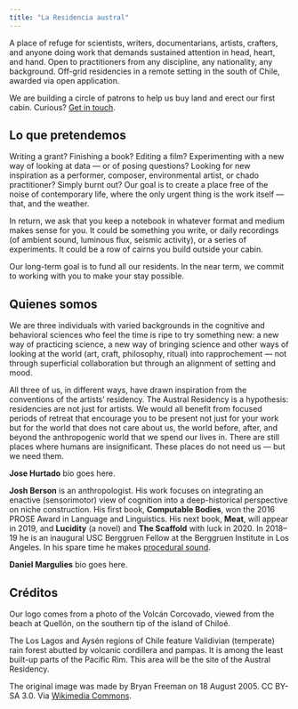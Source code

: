 ```yaml
---
title: "La Residencia austral"
---
```


A place of refuge for scientists, writers, documentarians, artists, crafters, and anyone doing work that demands sustained attention in head, heart, and hand. Open to practitioners from any discipline, any nationality, any background. Off-grid residencies in a remote setting in the south of Chile, awarded via open application.

We are building a circle of patrons to help us buy land and erect our first cabin. Curious? [Get in touch](mailto:info@australresidency.org).

## Lo que pretendemos

Writing a grant? Finishing a book? Editing a film? Experimenting with a new way of looking at data — or of posing questions? Looking for new inspiration as a performer, composer, environmental artist, or chado practitioner? Simply burnt out? Our goal is to create a place free of the noise of contemporary life, where the only urgent thing is the work itself — that, and the weather.

In return, we ask that you keep a notebook in whatever format and medium makes sense for you. It could be something you write, or daily recordings (of ambient sound, luminous flux, seismic activity), or a series of experiments. It could be a row of cairns you build outside your cabin.

Our long-term goal is to fund all our residents. In the near term, we commit to working with you to make your stay possible.

## Quienes somos

We are three individuals with varied backgrounds in the cognitive and behavioral sciences who feel the time is ripe to try something new: a new way of practicing science, a new way of bringing science and other ways of looking at the world (art, craft, philosophy, ritual) into rapprochement — not through superficial collaboration but through an alignment of setting and mood.

All three of us, in different ways, have drawn inspiration from the conventions of the artists’ residency. The Austral Residency is a hypothesis: residencies are not just for artists. We would all benefit from focused periods of retreat that encourage you to be present not just for your work but for the world that does not care about us, the world before, after, and beyond the anthropogenic world that we spend our lives in. There are still places where humans are insignificant. These places do not need us — but we need them.

**Jose Hurtado** bio goes here.

**Josh Berson** is an anthropologist. His work focuses on integrating an enactive (sensorimotor) view of cognition into a deep-historical perspective on niche construction. His first book, **Computable Bodies**, won the 2016 PROSE Award in Language and Linguistics. His next book, **Meat**, will appear in 2019, and **Lucidity** (a novel) and **The Scaffold** with luck in 2020. In 2018–19 he is an inaugural USC Berggruen Fellow at the Berggruen Institute in Los Angeles. In his spare time he makes [procedural sound](https://github.com/joshber/sndspc).

**Daniel Margulies** bio goes here.

## Créditos

Our logo comes from a photo of the Volcán Corcovado, viewed from the beach at Quellón, on the southern tip of the island of Chiloé.

The Los Lagos and Aysén regions of Chile feature Validivian (temperate) rain forest abutted by volcanic cordillera and pampas. It is among the least built-up parts of the Pacific Rim. This area will be the site of the Austral Residency.

The original image was made by Bryan Freeman on 18 August 2005. CC BY-SA 3.0. Via [Wikimedia Commons](https://commons.wikimedia.org/w/index.php?curid=2654854).

